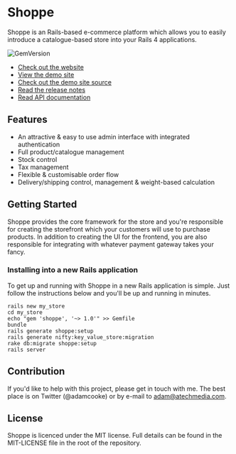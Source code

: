 # Shoppe

Shoppe is an Rails-based e-commerce platform which allows you to easily introduce a
catalogue-based store into your Rails 4 applications.

![GemVersion](https://badge.fury.io/rb/shoppe.png)

* [Check out the website](http://tryshoppe.com)
* [View the demo site](http://demo.tryshoppe.com)
* [Check out the demo site source](http://github.com/tryshoppe/example-store)
* [Read the release notes](https://github.com/tryshoppe/core/blob/master/CHANGELOG.md)
* [Read API documentation](http://api.tryshoppe.com)

## Features

* An attractive & easy to use admin interface with integrated authentication
* Full product/catalogue management
* Stock control
* Tax management
* Flexible & customisable order flow
* Delivery/shipping control, management & weight-based calculation

## Getting Started

Shoppe provides the core framework for the store and you're responsible for creating
the storefront which your customers will use to purchase products. In addition to
creating the UI for the frontend, you are also responsible for integrating with whatever
payment gateway takes your fancy.

### Installing into a new Rails application

To get up and running with Shoppe in a new Rails application is simple. Just follow the
instructions below and you'll be up and running in minutes.

    rails new my_store
    cd my_store
    echo "gem 'shoppe', '~> 1.0'" >> Gemfile
    bundle
    rails generate shoppe:setup
    rails generate nifty:key_value_store:migration
    rake db:migrate shoppe:setup
    rails server

## Contribution

If you'd like to help with this project, please get in touch with me. The best place is on
Twitter (@adamcooke) or by e-mail to adam@atechmedia.com.

## License

Shoppe is licenced under the MIT license. Full details can be found in the MIT-LICENSE
file in the root of the repository.
